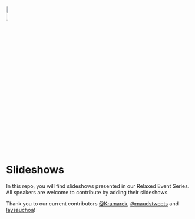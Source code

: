 <img src="https://avatars.githubusercontent.com/u/22684267?s=400&u=5046dbf9b77d296e79491ef53d7723f3a4778a0d&v=4" width="10%" />

# Slideshows

In this repo, you will find slideshows presented in our Relaxed Event Series.
All speakers are welcome to contribute by adding their slideshows.

Thank you to our current contributors [@Kramarek](https://twitter.com/Kramarek), [@maudstweets](https://twitter.com/maudstweets) and [laysauchoa](https://twitter.com/laysauchoa)!
